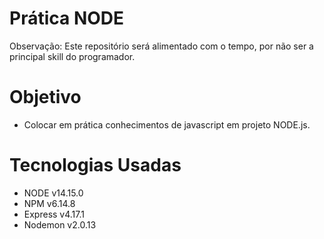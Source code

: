 # Prática NODE

Observação: Este repositório será alimentado com o tempo, por não ser a principal skill do programador.

# Objetivo
- Colocar em prática conhecimentos de javascript em projeto NODE.js.

# Tecnologias Usadas
- NODE v14.15.0
- NPM v6.14.8
- Express v4.17.1
- Nodemon v2.0.13
